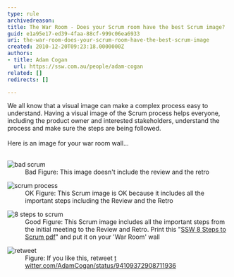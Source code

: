 ```yaml
---
type: rule
archivedreason: 
title: The War Room - Does your Scrum room have the best Scrum image?
guid: e1a95e17-ed39-4faa-88cf-999c06ea6933
uri: the-war-room-does-your-scrum-room-have-the-best-scrum-image
created: 2010-12-20T09:23:18.0000000Z
authors:
- title: Adam Cogan
  url: https://ssw.com.au/people/adam-cogan
related: []
redirects: []

---
```



We all know that a visual image can make a complex process easy to understand. Having a visual image of the Scrum process helps everyone, including the product owner and interested stakeholders, understand the process and make sure the steps are being followed. <br><br>Here is an image for your war room wall... 
<br><excerpt class='endintro'></excerpt><br>
<dl class="badImage"><dt>
      <img src="/Management/RulesToBetterScrumUsingTFS/PublishingImages/SCRUMImage-bad02.jpg" alt="bad scrum" /> 
   </dt><dd>Bad Figure&#58; This image doesn't include the review and the retro</dd></dl><dl class="badImage"><dt>
      <img src="/Management/RulesToBetterScrumUsingTFS/PublishingImages/SCRUMImage-good.jpg" alt="scrum process" /> 
   </dt><dd>OK Figure&#58; This Scrum image is OK because it includes all the important steps including the Review and the Retro</dd></dl><dl class="goodImage"><dt>
      <img src="/Management/RulesToBetterScrumUsingTFS/PublishingImages/8Steps_preview.jpg" alt="8 steps to scrum" />​</dt><dd>Good Figure&#58; This Scrum image includes all the important steps from the initial meeting to the Review and Retro. Print this &quot;<a href="/Management/RulesToBetterScrumUsingTFS/Documents/8StepstoScrum.pdf">SSW 8 Steps to Scrum pdf</a>&quot; and put it on your 'War Room' wall</dd></dl><dl class="image"><dt>
      <img src="/Management/RulesToBetterScrumUsingTFS/PublishingImages/scrum-twitter.jpg" alt="retweet" />
   </dt><dd>Figure&#58; If you like this, retweet ​ 
      <a href="https&#58;//twitter.com/AdamCogan/status/94109372908711936" target="_blank">t​witter.com/AdamCogan/status/94109372908711936</a></dd></dl>


